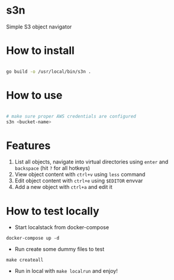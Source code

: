 # s3n

Simple S3 object navigator

# How to install

```bash

go build -o /usr/local/bin/s3n .
```


# How to use

```bash

# make sure proper AWS credentials are configured
s3n <bucket-name>

```

# Features

1. List all objects, navigate into virtual directories using `enter` and `backspace` (hit `?` for all hotkeys)
2. View object content with `ctrl+v` using `less` command
3. Edit object content with `ctrl+e` using `$EDITOR` envvar
4. Add a new object with `ctrl+a` and edit it

# How to test locally

- Start localstack from docker-compose

```
docker-compose up -d
```

- Run create some dummy files to test

```
make createall
```


- Run in local with `make localrun` and enjoy!
